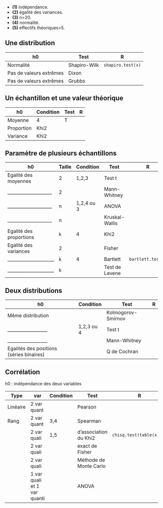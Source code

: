 * **(1)** indépendance.
* **(2)** égalité des variances.
* **(3)** n>20.
* **(4)** normalité.
* **(5)** effectifs théoriques>5.

## Une distribution

| h0 | Test | R |
|---|---|---|
| Normalité | Shapiro-Wilk | `shapiro.test(x)` |
| Pas de valeurs extrêmes | Dixon | |
| Pas de valeurs extrêmes | Grubbs | |

## Un échantillon et une valeur théorique

| h0 | Condition | Test | R |
|---|---|---|---|
| Moyenne | 4 | T | |
| Proportion | Khi2 | |
| Variance | Khi2 | |

## Paramètre de plusieurs échantillons

| h0 | Taille | Condition | Test | R |
|---|---|---|---|---|
| Egalité des moyennes | 2 | 1,2,3 | Test t | |
| ____________________ | 2 | | Mann-Whitney | |
| ____________________ | n | 1,2,4 ou 3 | ANOVA | |
| ____________________ | n | | Kruskal-Wallis | |
| Egalité des proportions | k | 4 | Khi2 | |
| Egalité des variances | 2 | | Fisher | |
| _____________________ | k | 4 | Bartlett | `bartlett.test()` |
| _____________________ | k | | Test de Levene | |

## Deux distributions

| h0 | Condition | Test | R |
|---|---|---|---|
| Même distribution | | Kolmogorov-Smirnov | |
| __________________ | 1,2,3 ou 4 | Test t | 
| __________________ | | Mann-Whitney |
| Egalités des positions (séries binaires) | | Q de Cochran |

## Corrélation

h0 : indépendance des deux variables

| Type | var | Condition | Test | R |
|---|---|---|---|---|
| Linéaire | 2 var quant | | Pearson | |
| Rang | 2 var quant | 3,4 | Spearman | |
| | 2 var quali | 1,5 | d’association du Khi2 | `chisq.test(table(x,y))` |
| | 2 var quali |  | exact de Fisher | |
| | 2 var quali |  | Méthode de Monte Carlo | |
| | 1 var quali et 1 var quanti | | ANOVA | |
